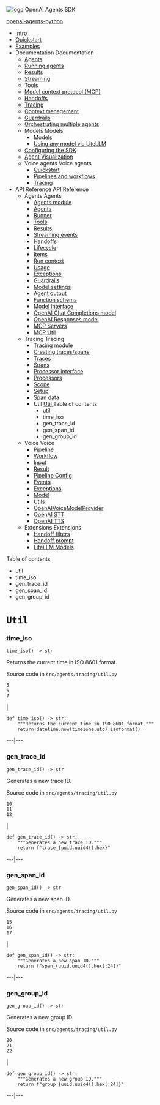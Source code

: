 [ ![logo](../../../assets/logo.svg) ](../../.. "OpenAI Agents SDK") OpenAI Agents SDK 

[ openai-agents-python  ](https://github.com/openai/openai-agents-python "Go to repository")

  * [ Intro  ](../../..)
  * [ Quickstart  ](../../../quickstart/)
  * [ Examples  ](../../../examples/)
  * Documentation  Documentation 
    * [ Agents  ](../../../agents/)
    * [ Running agents  ](../../../running_agents/)
    * [ Results  ](../../../results/)
    * [ Streaming  ](../../../streaming/)
    * [ Tools  ](../../../tools/)
    * [ Model context protocol (MCP)  ](../../../mcp/)
    * [ Handoffs  ](../../../handoffs/)
    * [ Tracing  ](../../../tracing/)
    * [ Context management  ](../../../context/)
    * [ Guardrails  ](../../../guardrails/)
    * [ Orchestrating multiple agents  ](../../../multi_agent/)
    * Models  Models 
      * [ Models  ](../../../models/)
      * [ Using any model via LiteLLM  ](../../../models/litellm/)
    * [ Configuring the SDK  ](../../../config/)
    * [ Agent Visualization  ](../../../visualization/)
    * Voice agents  Voice agents 
      * [ Quickstart  ](../../../voice/quickstart/)
      * [ Pipelines and workflows  ](../../../voice/pipeline/)
      * [ Tracing  ](../../../voice/tracing/)
  * API Reference  API Reference 
    * Agents  Agents 
      * [ Agents module  ](../../)
      * [ Agents  ](../../agent/)
      * [ Runner  ](../../run/)
      * [ Tools  ](../../tool/)
      * [ Results  ](../../result/)
      * [ Streaming events  ](../../stream_events/)
      * [ Handoffs  ](../../handoffs/)
      * [ Lifecycle  ](../../lifecycle/)
      * [ Items  ](../../items/)
      * [ Run context  ](../../run_context/)
      * [ Usage  ](../../usage/)
      * [ Exceptions  ](../../exceptions/)
      * [ Guardrails  ](../../guardrail/)
      * [ Model settings  ](../../model_settings/)
      * [ Agent output  ](../../agent_output/)
      * [ Function schema  ](../../function_schema/)
      * [ Model interface  ](../../models/interface/)
      * [ OpenAI Chat Completions model  ](../../models/openai_chatcompletions/)
      * [ OpenAI Responses model  ](../../models/openai_responses/)
      * [ MCP Servers  ](../../mcp/server/)
      * [ MCP Util  ](../../mcp/util/)
    * Tracing  Tracing 
      * [ Tracing module  ](../)
      * [ Creating traces/spans  ](../create/)
      * [ Traces  ](../traces/)
      * [ Spans  ](../spans/)
      * [ Processor interface  ](../processor_interface/)
      * [ Processors  ](../processors/)
      * [ Scope  ](../scope/)
      * [ Setup  ](../setup/)
      * [ Span data  ](../span_data/)
      * Util  [ Util  ](./) Table of contents 
        * util 
        * time_iso 
        * gen_trace_id 
        * gen_span_id 
        * gen_group_id 
    * Voice  Voice 
      * [ Pipeline  ](../../voice/pipeline/)
      * [ Workflow  ](../../voice/workflow/)
      * [ Input  ](../../voice/input/)
      * [ Result  ](../../voice/result/)
      * [ Pipeline Config  ](../../voice/pipeline_config/)
      * [ Events  ](../../voice/events/)
      * [ Exceptions  ](../../voice/exceptions/)
      * [ Model  ](../../voice/model/)
      * [ Utils  ](../../voice/utils/)
      * [ OpenAIVoiceModelProvider  ](../../voice/models/openai_provider/)
      * [ OpenAI STT  ](../../voice/models/openai_stt/)
      * [ OpenAI TTS  ](../../voice/models/openai_tts/)
    * Extensions  Extensions 
      * [ Handoff filters  ](../../extensions/handoff_filters/)
      * [ Handoff prompt  ](../../extensions/handoff_prompt/)
      * [ LiteLLM Models  ](../../extensions/litellm/)



Table of contents 

  * util 
  * time_iso 
  * gen_trace_id 
  * gen_span_id 
  * gen_group_id 



# `Util`

###  time_iso
    
    
    time_iso() -> str
    

Returns the current time in ISO 8601 format.

Source code in `src/agents/tracing/util.py`
    
    
    5
    6
    7

| 
    
    
    def time_iso() -> str:
        """Returns the current time in ISO 8601 format."""
        return datetime.now(timezone.utc).isoformat()
      
  
---|---  
  
###  gen_trace_id
    
    
    gen_trace_id() -> str
    

Generates a new trace ID.

Source code in `src/agents/tracing/util.py`
    
    
    10
    11
    12

| 
    
    
    def gen_trace_id() -> str:
        """Generates a new trace ID."""
        return f"trace_{uuid.uuid4().hex}"
      
  
---|---  
  
###  gen_span_id
    
    
    gen_span_id() -> str
    

Generates a new span ID.

Source code in `src/agents/tracing/util.py`
    
    
    15
    16
    17

| 
    
    
    def gen_span_id() -> str:
        """Generates a new span ID."""
        return f"span_{uuid.uuid4().hex[:24]}"
      
  
---|---  
  
###  gen_group_id
    
    
    gen_group_id() -> str
    

Generates a new group ID.

Source code in `src/agents/tracing/util.py`
    
    
    20
    21
    22

| 
    
    
    def gen_group_id() -> str:
        """Generates a new group ID."""
        return f"group_{uuid.uuid4().hex[:24]}"
      
  
---|---
